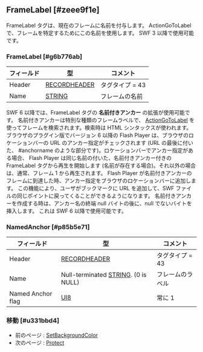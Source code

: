 ## FrameLabel [#zeee9f1e]

FrameLabel タグは、現在のフレームに名前を付与します。
ActionGoToLabel で、フレームを特定するためにこの名前を使用します。
SWF 3 以降で使用可能です。

### FrameLabel [#g6b776ab]

|フィールド|型|コメント|
| --- | --- | --- |
|Header|[RECORDHEADER](SWFの構造要約_タグのフォーマット)|タグタイプ = 43|
|Name|[STRING](基本的なデータ型_文字列の値)|フレームの名前|

SWF 6 以降では、FrameLabel タグの __名前付きアンカー__ の拡張が使用可能です。
名前付きアンカーは特別な種類のフレームラベルで、 [ActionGoToLabel](アクション_SWF_3_アクションモデル#ActionGoToLabel) を使ってフレームを検索されます。検索時は HTML シンタックスが使われます。
ブラウザのプラグイン版でバージョン 6 以降の Flash Player は、ブラウザのロケーションバーの URL のアンカー指定がチェックされます (URL の最後に付いた、 #anchorname のような部分です)。ロケーションバーでアンカー指定がある場合、 Flash Player は同じ名前の付いた、名前付きアンカー付きの FrameLabel  タグから再生を開始します (名前が存在する場合)。それ以外の場合は、通常、フレーム 1 から再生されます。 Flash Player が名前付きアンカーのフレームに到達した時、アンカー指定をブラウザのロケーションバーに追加します。
この機能により、ユーザがブックマークに URL を追加して、SWF ファイルの同じポイントに戻ってくることができるようになります。
名前付きアンカーを作成する時は、アンカー名の終端 null バイトの後に、null でないバイトを挿入します。
これは SWF 6 以降で使用可能です。

### NamedAnchor [#p85b5e71]

|フィールド|型|コメント|
| --- | --- | --- |
|Header|[RECORDHEADER](SWFの構造要約_タグのフォーマット)|タグタイプ = 43|
|Name|Null-terminated [STRING](基本的なデータ型_文字列の値). (0 is NULL)|フレームのラベル|
|Named Anchor flag|[UI8](基本的なデータ型_整数型とバイトオーダー)|常に 1|


### 移動 [#u331bbd4]
* 前のページ : [SetBackgroundColor](制御タグ_SetBackgroundColor)
* 次のページ : [Protect](制御タグ_Protect)

